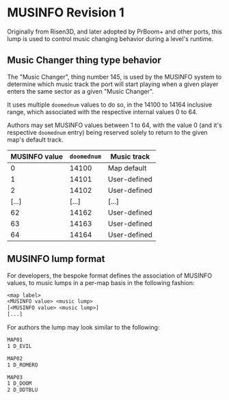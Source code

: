 # MUSINFO Revision 1

Originally from Risen3D, and later adopted by PrBoom+ and other ports, this lump is used to control music changing behavior during a level's runtime.

## Music Changer thing type behavior

The "Music Changer", thing number 145, is used by the MUSINFO system to determine which music track the port will start playing when a given player enters the same sector as a given "Music Changer".

It uses multiple `doomednum` values to do so, in the 14100 to 14164 inclusive range, which associated with the respective internal values 0 to 64.

Authors may set MUSINFO values between 1 to 64, with the value 0 (and it's respective `doomednum` entry) being reserved solely to return to the given map's default track.

| MUSINFO value | `doomednum` | Music track  |
|---------------|-------------|--------------|
| 0             | 14100       | Map default  |
| 1             | 14101       | User-defined |
| 2             | 14102       | User-defined |
| [...]         | [...]       | [...]        |
| 62            | 14162       | User-defined |
| 63            | 14163       | User-defined |
| 64            | 14164       | User-defined |

## MUSINFO lump format

For developers, the bespoke format defines the association of MUSINFO values, to music lumps in a per-map basis in the following fashion:

```txt
<map label>
<MUSINFO value> <music lump>
[<MUSINFO value> <music lump>]
[...]
```

For authors the lump may look similar to the following:
```txt
MAP01
1 D_EVIL

MAP02
1 D_ROMERO

MAP03
1 D_DOOM
2 D_DDTBLU
```
